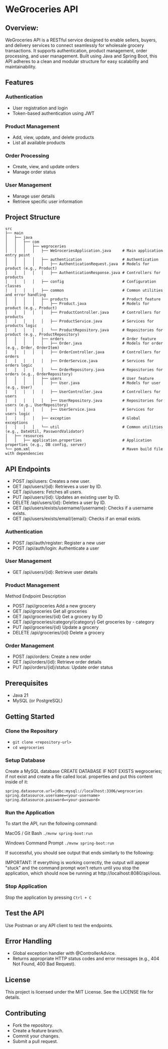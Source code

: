 # WeGroceries API

## Overview:

WeGroceries API is a RESTful service designed to enable sellers, buyers, and delivery services to connect seamlessly for wholesale grocery transactions. It supports authentication, product management, order processing, and user management. Built using Java and Spring Boot, this API adheres to a clean and modular structure for easy scalability and maintainability.

## Features
### Authentication
- User registration and login
- Token-based authentication using JWT

### Product Management
- Add, view, update, and delete products
- List all available products

### Order Processing
- Create, view, and update orders
- Manage order status

### User Management
- Manage user details
- Retrieve specific user information

## Project Structure
```
src
├── main
│   ├── java
│   │   ├── com
│   │   │   ├── wegroceries
│   │   │   │   ├── WeGroceriesApplication.java     # Main application entry point
│   │   │   │   ├── authentication                  # Authentication 
│   │   │   │   │   ├── AuthenticationRequest.java  # Models for product (e.g., Product)
│   │   │   │   │   ├── AuthenticationResponse.java # Controllers for products
│   │   │   │   ├── config                          # Configuration classes
│   │   │   │   ├── common                          # Common utilities and error handling
│   │   │   │   ├── products                        # Product feature
│   │   │   │   │   ├── Product.java                # Models for product (e.g., Product)
│   │   │   │   │   ├── ProductController.java      # Controllers for products
│   │   │   │   │   ├── ProductService.java         # Services for products logic
│   │   │   │   │   └── ProductRepository.java      # Repositories for product (e.g., ProductRepository)
│   │   │   │   ├── orders                          # Order feature
│   │   │   │   │   ├── Order.java                  # Models for order (e.g., Order, OrderItem)
│   │   │   │   │   ├── OrderController.java        # Controllers for orders
│   │   │   │   │   ├── OrderService.java           # Services for orders logic
│   │   │   │   │   └── OrderRepository.java        # Repositories for orders (e.g., OrderRepository)
│   │   │   │   ├── users                           # User feature
│   │   │   │   │   ├── User.java                   # Models for user (e.g., User)
│   │   │   │   │   ├── UserController.java         # Controllers for users
│   │   │   │   │   ├── UserRepository.java         # Repositories for users (e.g., UserRepository)
│   │   │   │   │   ├── UserService.java            # Services for users logic
│   │   │   │   ├── exception                       # Global exceptions
│   │   │   │   └── util                            # Common utilities (e.g., DateUtil, PasswordValidator)
│   ├── resources
│   │   ├── application.properties                  # Application properties (e.g., DB config, server)
└── pom.xml                                         # Maven build file with dependencies
```

## API Endpoints
- POST /api/users: Creates a new user.
- GET /api/users/{id}: Retrieves a user by ID.
- GET /api/users: Fetches all users.
- PUT /api/users/{id}: Updates an existing user by ID.
- DELETE /api/users/{id}: Deletes a user by ID.
- GET /api/users/exists/username/{username}: Checks if a username exists.
- GET /api/users/exists/email/{email}: Checks if an email exists.

### Authentication
- POST /api/auth/register: Register a new user
- POST /api/auth/login: Authenticate a user

### User Management
- GET /api/users/{id}: Retrieve user details

### Product Management
Method	 Endpoint	                        Description
- POST	 /api/groceries	                    Add a new grocery
- GET	 /api/groceries	                    Get all groceries
- GET	 /api/groceries/{id}                Get a grocery by ID
- GET	 /api/groceries/category/{category}	Get groceries by - category
- PUT	 /api/groceries/{id}	            Update a grocery
- DELETE /api/groceries/{id}	            Delete a grocery

### Order Management

- POST /api/orders: Create a new order
- GET /api/orders/{id}: Retrieve order details
- PUT /api/orders/{id}/status: Update order status

## Prerequisites
- Java 21
- MySQL (or PostgreSQL)

## Getting Started

### Clone the Repository
- `git clone <repository-url>`
- `cd wegroceries`

### Setup Database
Create a MySQL database CREATE DATABASE IF NOT EXISTS wegroceries; if not exist and create a file called local. properties and put this content inside of it:
```
spring.datasource.url=jdbc:mysql://localhost:3306/wegroceries
spring.datasource.username=<your-username>
spring.datasource.password=<your-password>
```

### Run the Application
To start the API, run the following command:

MacOS / Git Bash
```./mvnw spring-boot:run```

Windows Command Prompt
```./mvnw spring-boot:run```

If successful, you should see output that ends similarly to the following:

IMPORTANT: If everything is working correctly, the output will appear "stuck" and the command prompt won't return until you stop the application, which should now be running at http://localhost:8080/api/ious.

### Stop Application
Stop the application by pressing ```Ctrl + C```

## Test the API
Use Postman or any API client to test the endpoints.

## Error Handling
- Global exception handler with @ControllerAdvice.
- Returns appropriate HTTP status codes and error messages (e.g., 404 Not Found, 400 Bad Request).

## License
This project is licensed under the MIT License. See the LICENSE file for details.

## Contributing
- Fork the repository.
- Create a feature branch.
- Commit your changes.
- Submit a pull request.

